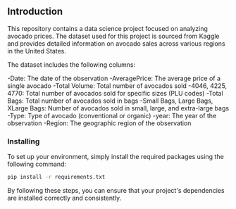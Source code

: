 ## Introduction

This repository contains a data science project focused on analyzing avocado prices. The dataset used for this project is sourced from Kaggle and provides detailed information on avocado sales across various regions in the United States.

The dataset includes the following columns:

-Date: The date of the observation
-AveragePrice: The average price of a single avocado
-Total Volume: Total number of avocados sold
-4046, 4225, 4770: Total number of avocados sold for specific sizes (PLU codes)
-Total Bags: Total number of avocados sold in bags
-Small Bags, Large Bags, XLarge Bags: Number of avocados sold in small, large, and extra-large bags
-Type: Type of avocado (conventional or organic)
-year: The year of the observation
-Region: The geographic region of the observation

### Installing

To set up your environment, simply install the required packages using the following command:

```bash
pip install -r requirements.txt
```

By following these steps, you can ensure that your project's dependencies are installed correctly and consistently.
